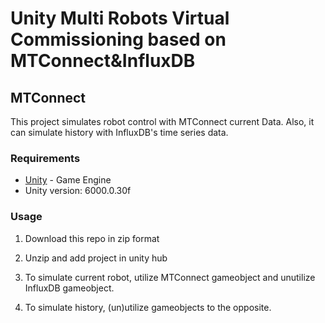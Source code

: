 # Unity Multi Robots Virtual Commissioning based on MTConnect&InfluxDB


## MTConnect

This project simulates robot control with MTConnect current Data.
Also, it can simulate history with InfluxDB's time series data.

### Requirements

- [Unity](https://unity.com/) - Game Engine
- Unity version: 6000.0.30f

### Usage

1. Download this repo in zip format

2. Unzip and add project in unity hub

3. To simulate current robot, utilize MTConnect gameobject and unutilize InfluxDB gameobject.

4. To simulate history, (un)utilize gameobjects to the opposite.
